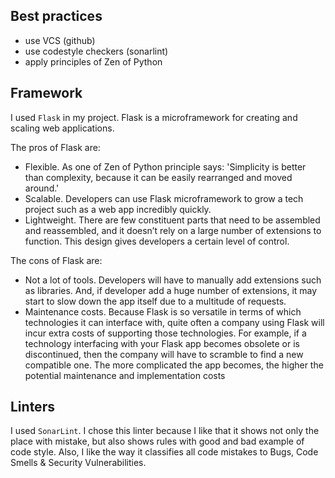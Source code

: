 ## Best practices

- use VCS (github)
- use codestyle checkers (sonarlint)
- apply principles of Zen of Python

## Framework 

I used `Flask` in my project.  Flask is a microframework for creating and scaling web applications. 

The pros of Flask are:

- Flexible. As one of  Zen of Python principle says: 'Simplicity is better than complexity, because it can be easily rearranged and moved around.'
- Scalable. Developers can use Flask microframework to grow a tech project such as a web app incredibly quickly. 
- Lightweight. There are few constituent parts that need to be assembled and reassembled, and it doesn’t rely on a large number of extensions to function. This design gives developers a certain level of control.

The cons of Flask are:

 - Not a lot of tools. Developers will have to manually add extensions such as libraries. And, if developer add a huge number of extensions, it may start to slow down the app itself due to a multitude of requests.
 - Maintenance costs. Because Flask is so versatile in terms of which technologies it can interface with, quite often a company using Flask will incur extra costs of supporting those technologies. For example, if a technology interfacing with your Flask app becomes obsolete or is discontinued, then the company will have to scramble to find a new compatible one. The more complicated the app becomes, the higher the potential maintenance and implementation costs


## Linters

I used `SonarLint`. I chose this linter because I like that it shows not only the place with mistake, 
but also shows rules with good and bad example of code style. Also, I like the way it classifies all code mistakes to 
Bugs, Code Smells & Security Vulnerabilities. 